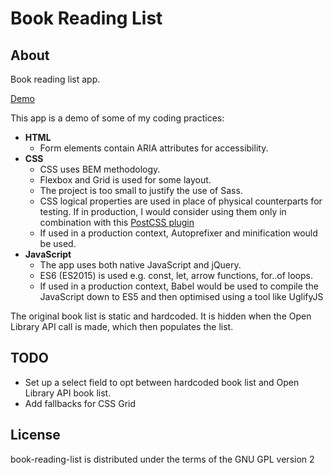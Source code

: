 # Book Reading List

## About

Book reading list app.

[Demo](http://robwakemandev.com/book-reading-list/)

This app is a demo of some of my coding practices:

- **HTML**
  - Form elements contain ARIA attributes for accessibility.
- **CSS**
  - CSS uses BEM methodology.
  - Flexbox and Grid is used for some layout.
  - The project is too small to justify the use of Sass.
  - CSS logical properties are used in place of physical counterparts for testing. If in production, I would consider using them only in combination with this [PostCSS plugin](https://github.com/jonathantneal/postcss-logical)
  - If used in a production context, Autoprefixer and minification would be used.
- **JavaScript**
  - The app uses both native JavaScript and jQuery.
  - ES6 (ES2015) is used e.g. const, let, arrow functions, for..of loops.
  - If used in a production context, Babel would be used to compile the JavaScript down to ES5 and then optimised using a tool like UglifyJS

The original book list is static and hardcoded. It is hidden when the Open Library API call is made, which then populates the list.

## TODO

- Set up a select field to opt between hardcoded book list and Open Library API book list.
- Add fallbacks for CSS Grid

## License

book-reading-list is distributed under the terms of the GNU GPL version 2
